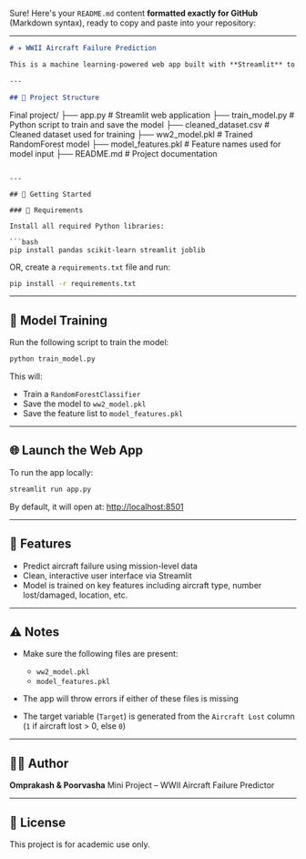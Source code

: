 Sure! Here's your `README.md` content **formatted exactly for GitHub** (Markdown syntax), ready to copy and paste into your repository:

---

```markdown
# ✈️ WWII Aircraft Failure Prediction

This is a machine learning-powered web app built with **Streamlit** to predict the **failure (loss)** of aircraft in WWII missions based on mission features.

---

## 📁 Project Structure

```

Final project/
├── app.py                  # Streamlit web application
├── train\_model.py          # Python script to train and save the model
├── cleaned\_dataset.csv     # Cleaned dataset used for training
├── ww2\_model.pkl           # Trained RandomForest model
├── model\_features.pkl      # Feature names used for model input
├── README.md               # Project documentation

````

---

## 🚀 Getting Started

### 🔧 Requirements

Install all required Python libraries:

```bash
pip install pandas scikit-learn streamlit joblib
````

OR, create a `requirements.txt` file and run:

```bash
pip install -r requirements.txt
```

---

## 🧠 Model Training

Run the following script to train the model:

```bash
python train_model.py
```

This will:

* Train a `RandomForestClassifier`
* Save the model to `ww2_model.pkl`
* Save the feature list to `model_features.pkl`

---

## 🌐 Launch the Web App

To run the app locally:

```bash
streamlit run app.py
```

By default, it will open at: [http://localhost:8501](http://localhost:8501)

---

## 🧾 Features

* Predict aircraft failure using mission-level data
* Clean, interactive user interface via Streamlit
* Model is trained on key features including aircraft type, number lost/damaged, location, etc.

---

## ⚠️ Notes

* Make sure the following files are present:

  * `ww2_model.pkl`
  * `model_features.pkl`
* The app will throw errors if either of these files is missing
* The target variable (`Target`) is generated from the `Aircraft Lost` column (`1` if aircraft lost > 0, else `0`)

---

## 🧑‍💻 Author

**Omprakash & Poorvasha**
Mini Project – WWII Aircraft Failure Predictor

---

## 📃 License

This project is for academic use only.

